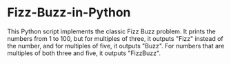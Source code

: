 # Fizz-Buzz-in-Python
This Python script implements the classic Fizz Buzz problem. It prints the numbers from 1 to 100, but for multiples of three, it outputs "Fizz" instead of the number, and for multiples of five, it outputs "Buzz". For numbers that are multiples of both three and five, it outputs "FizzBuzz".
